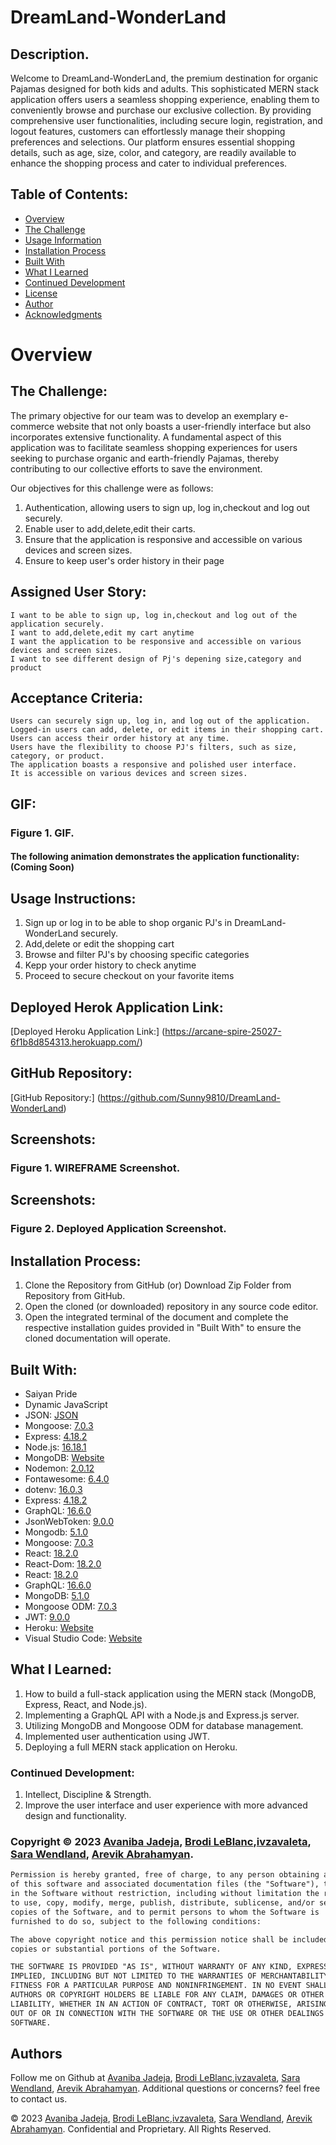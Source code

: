 # DreamLand-WonderLand

## Description.

Welcome to DreamLand-WonderLand, the premium destination for organic Pajamas designed for both kids and adults. This sophisticated MERN stack application offers users a seamless shopping experience, enabling them to conveniently browse and purchase our exclusive collection. By providing comprehensive user functionalities, including secure login, registration, and logout features, customers can effortlessly manage their shopping preferences and selections. Our platform ensures essential shopping details, such as age, size, color, and category, are readily available to enhance the shopping process and cater to individual preferences.







## Table of Contents:
- [Overview](#Overview)
- [The Challenge](#The-Challenge)
- [Usage Information](#Usage-Information)
- [Installation Process](#Installation-Process)
- [Built With](#Built-With)
- [What I Learned](#What-I-Learned)
- [Continued Development](#Continued-Development)
- [License](#License)
- [Author](#Author)
- [Acknowledgments](#Acknowledgments)

# Overview

## The Challenge:


The primary objective for our team was to develop an exemplary e-commerce website that not only boasts a user-friendly interface but also incorporates extensive functionality. A fundamental aspect of this application was to facilitate seamless shopping experiences for users seeking to purchase organic and earth-friendly Pajamas, thereby contributing to our collective efforts to save the environment.

Our objectives for this challenge were as follows:

1. Authentication, allowing users to sign up, log in,checkout and log out securely.
2. Enable user to add,delete,edit their carts.
3. Ensure that the application is responsive and accessible on various devices and screen sizes.
4. Ensure to keep user's order history in their page

## Assigned User Story:
```
I want to be able to sign up, log in,checkout and log out of the application securely.
I want to add,delete,edit my cart anytime
I want the application to be responsive and accessible on various devices and screen sizes.
I want to see different design of Pj's depening size,category and product
```

## Acceptance Criteria:
```
Users can securely sign up, log in, and log out of the application.
Logged-in users can add, delete, or edit items in their shopping cart.
Users can access their order history at any time.
Users have the flexibility to choose PJ's filters, such as size, category, or product.
The application boasts a responsive and polished user interface.
It is accessible on various devices and screen sizes.
```

## GIF:
### Figure 1. GIF.

#### The following animation demonstrates the application functionality:(Coming Soon)

## Usage Instructions:

 1. Sign up or log in to be able to shop organic PJ's in DreamLand-WonderLand securely.
 2. Add,delete or edit the shopping cart
 3. Browse and filter PJ's by choosing specific categories 
 4. Kepp your order history to check anytime
 5. Proceed to secure checkout on your favorite items

 
## Deployed Herok Application Link: 
[Deployed Heroku Application Link:] (https://arcane-spire-25027-6f1b8d854313.herokuapp.com/)


## GitHub Repository:
[GitHub Repository:] (https://github.com/Sunny9810/DreamLand-WonderLand)


## Screenshots:
### Figure 1. WIREFRAME Screenshot.

## Screenshots:
### Figure 2. Deployed Application Screenshot.

## Installation Process:
1. Clone the Repository from GitHub (or) Download Zip Folder from Repository from GitHub.
2. Open the cloned (or downloaded) repository in any source code editor.
3. Open the integrated terminal of the document and complete the respective installation guides provided in "Built With" to ensure the cloned documentation will operate.

## Built With:

- Saiyan Pride
- Dynamic JavaScript
- JSON: [JSON](https://www.npmjs.com/package/json)
- Mongoose: [7.0.3](https://www.npmjs.com/package/mongoose)
- Express: [4.18.2](https://www.npmjs.com/package/express)
- Node.js: [16.18.1](https://nodejs.org/en/blog/release/v16.18.1/)
- MongoDB: [Website](https://www.mongodb.com/)
- Nodemon: [2.0.12](https://www.npmjs.com/package/nodemon/v/2.0.12)
- Fontawesome: [6.4.0](https://www.npmjs.com/package/@fortawesome/)
- dotenv: [16.0.3](https://www.npmjs.com/package/dotenv)
- Express: [4.18.2](https://www.npmjs.com/package/express)
- GraphQL: [16.6.0](https://www.npmjs.com/package/graphql)
- JsonWebToken: [9.0.0](https://www.npmjs.com/package/jsonwebtoken)
- Mongodb: [5.1.0](https://www.npmjs.com/package/mongodb)
- Mongoose: [7.0.3](https://www.npmjs.com/package/mongoose)
- React: [18.2.0](https://www.npmjs.com/package/react)
- React-Dom: [18.2.0](https://www.npmjs.com/package/react-dom)
- React: [18.2.0](https://reactjs.org)
- GraphQL: [16.6.0](https://graphql.org)
- MongoDB: [5.1.0](https://www.mongodb.com)
- Mongoose ODM: [7.0.3](https://mongoosejs.com)
- JWT: [9.0.0](https://jwt.io)
- Heroku: [Website](https://www.heroku.com/platform)
- Visual Studio Code: [Website](https://code.visualstudio.com/)

## What I Learned:
1. How to build a full-stack application using the MERN stack (MongoDB, Express, React, and Node.js).
2. Implementing a GraphQL API with a Node.js and Express.js server.
3. Utilizing MongoDB and Mongoose ODM for database management.
4. Implemented user authentication using JWT.
5. Deploying a full MERN stack application on Heroku.

### Continued Development:
1. Intellect, Discipline & Strength.
2. Improve the user interface and user experience with more advanced design and functionality.
 <!-- need ideas here -->


 ### Copyright © 2023 [Avaniba Jadeja](https://github.com/avanijadeja), [Brodi LeBlanc](https://github.com/brodi-xx),[ivzavaleta](https://github.com/ivzavaleta), [Sara Wendland](https://github.com/sararosebud), [Arevik Abrahamyan](https://github.com/Sunny9810). 

 ```md
Permission is hereby granted, free of charge, to any person obtaining a copy
of this software and associated documentation files (the "Software"), to deal
in the Software without restriction, including without limitation the rights
to use, copy, modify, merge, publish, distribute, sublicense, and/or sell
copies of the Software, and to permit persons to whom the Software is
furnished to do so, subject to the following conditions:

The above copyright notice and this permission notice shall be included in all
copies or substantial portions of the Software.

THE SOFTWARE IS PROVIDED "AS IS", WITHOUT WARRANTY OF ANY KIND, EXPRESS OR
IMPLIED, INCLUDING BUT NOT LIMITED TO THE WARRANTIES OF MERCHANTABILITY,
FITNESS FOR A PARTICULAR PURPOSE AND NONINFRINGEMENT. IN NO EVENT SHALL THE
AUTHORS OR COPYRIGHT HOLDERS BE LIABLE FOR ANY CLAIM, DAMAGES OR OTHER
LIABILITY, WHETHER IN AN ACTION OF CONTRACT, TORT OR OTHERWISE, ARISING FROM,
OUT OF OR IN CONNECTION WITH THE SOFTWARE OR THE USE OR OTHER DEALINGS IN THE
SOFTWARE.
```

## Authors

Follow me on Github at [Avaniba Jadeja](https://github.com/avanijadeja), [Brodi LeBlanc](https://github.com/brodi-xx),[ivzavaleta](https://github.com/ivzavaleta), [Sara Wendland](https://github.com/sararosebud), [Arevik Abrahamyan](https://github.com/Sunny9810). Additional questions or concerns? feel free to contact us.


© 2023 [Avaniba Jadeja](https://github.com/avanijadeja), [Brodi LeBlanc](https://github.com/brodi-xx),[ivzavaleta](https://github.com/ivzavaleta), [Sara Wendland](https://github.com/sararosebud), [Arevik Abrahamyan](https://github.com/Sunny9810).  Confidential and Proprietary. All Rights Reserved.











